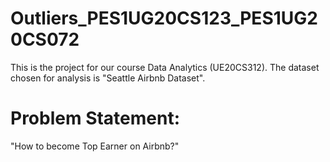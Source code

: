 # Outliers_PES1UG20CS123_PES1UG20CS072
This is the project for our course Data Analytics (UE20CS312). The dataset chosen for analysis is "Seattle Airbnb Dataset".
# Problem Statement:
"How to become Top Earner on Airbnb?"

